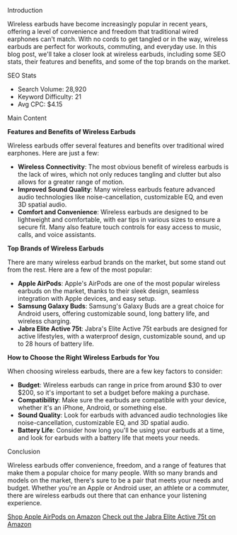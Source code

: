  Introduction

Wireless earbuds have become increasingly popular in recent years, offering a level of convenience and freedom that traditional wired earphones can't match. With no cords to get tangled or in the way, wireless earbuds are perfect for workouts, commuting, and everyday use. In this blog post, we'll take a closer look at wireless earbuds, including some SEO stats, their features and benefits, and some of the top brands on the market.

SEO Stats

* Search Volume: 28,920
* Keyword Difficulty: 21
* Avg CPC: $4.15

Main Content

**Features and Benefits of Wireless Earbuds**

Wireless earbuds offer several features and benefits over traditional wired earphones. Here are just a few:

* **Wireless Connectivity**: The most obvious benefit of wireless earbuds is the lack of wires, which not only reduces tangling and clutter but also allows for a greater range of motion.
* **Improved Sound Quality**: Many wireless earbuds feature advanced audio technologies like noise-cancellation, customizable EQ, and even 3D spatial audio.
* **Comfort and Convenience**: Wireless earbuds are designed to be lightweight and comfortable, with ear tips in various sizes to ensure a secure fit. Many also feature touch controls for easy access to music, calls, and voice assistants.

**Top Brands of Wireless Earbuds**

There are many wireless earbud brands on the market, but some stand out from the rest. Here are a few of the most popular:

* **Apple AirPods**: Apple's AirPods are one of the most popular wireless earbuds on the market, thanks to their sleek design, seamless integration with Apple devices, and easy setup.
* **Samsung Galaxy Buds**: Samsung's Galaxy Buds are a great choice for Android users, offering customizable sound, long battery life, and wireless charging.
* **Jabra Elite Active 75t**: Jabra's Elite Active 75t earbuds are designed for active lifestyles, with a waterproof design, customizable sound, and up to 28 hours of battery life.

**How to Choose the Right Wireless Earbuds for You**

When choosing wireless earbuds, there are a few key factors to consider:

* **Budget**: Wireless earbuds can range in price from around $30 to over $200, so it's important to set a budget before making a purchase.
* **Compatibility**: Make sure the earbuds are compatible with your device, whether it's an iPhone, Android, or something else.
* **Sound Quality**: Look for earbuds with advanced audio technologies like noise-cancellation, customizable EQ, and 3D spatial audio.
* **Battery Life**: Consider how long you'll be using your earbuds at a time, and look for earbuds with a battery life that meets your needs.

Conclusion

Wireless earbuds offer convenience, freedom, and a range of features that make them a popular choice for many people. With so many brands and models on the market, there's sure to be a pair that meets your needs and budget. Whether you're an Apple or Android user, an athlete or a commuter, there are wireless earbuds out there that can enhance your listening experience.

[Shop Apple AirPods on Amazon](https://example.com/product1)
[Check out the Jabra Elite Active 75t on Amazon](https://example.com/product2)